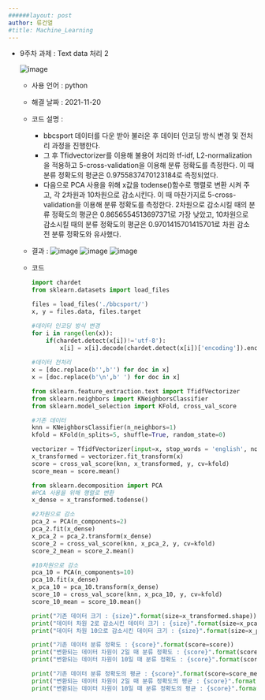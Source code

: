 ```yaml
---
######layout: post
author: 류건열
#title: Machine_Learning
---
```



- 9주차 과제 : Text data 처리 2
 
    ![image](https://user-images.githubusercontent.com/34560965/142651979-c6c532d1-536f-4199-b596-7aac58574f35.png)

    - 사용 언어 : python
    - 해결 날짜 : 2021-11-20
    - 코드 설명 : 
         
        - bbcsport 데이터를 다운 받아 불러온 후 데이터 인코딩 방식 변경 및 전처리 과정을 진행한다.
        - 그 후 Tfidvectorizer를 이용해 불용어 처리와 tf-idf, L2-normalization을 적용하고 5-cross-validation을 이용해 분류 정확도를 측정한다. 이 때 분류 정확도의 평균은 0.9755837470123184로 측정되었다.
        - 다음으로 PCA 사용을 위해 x값을 todense()함수로 행렬로 변환 시켜 주고, 각 2차원과 10차원으로 감소시킨다. 이 때 마찬가지로 5-cross-validation을 이용해 분류 정확도를 측정한다. 2차원으로 감소시킬 때의 분류 정확도의 평균은 0.8656554513697371로 가장 낮았고, 10차원으로 감소시킬 때의 분류 정확도의 평균은 0.9701415701415701로 차원 감소 전 분류 정확도와 유사했다.




    - 결과 : 
        ![image](https://user-images.githubusercontent.com/34560965/142652023-9bdbf39e-8461-41a1-a288-8c94942588cf.png)
        ![image](https://user-images.githubusercontent.com/34560965/142652041-02eb54f5-81d6-424c-87fb-34cf7507f55c.png)
        ![image](https://user-images.githubusercontent.com/34560965/142652056-ab2d7c21-7108-4683-a361-5381389dd39c.png)


    - 코드	

        ```python
        import chardet
        from sklearn.datasets import load_files

        files = load_files('./bbcsport/')
        x, y = files.data, files.target

        #데이터 인코딩 방식 변경
        for i in range(len(x)):
            if(chardet.detect(x[i])!='utf-8'):
                x[i] = x[i].decode(chardet.detect(x[i])['encoding']).encode('utf8')
                
        #데이터 전처리
        x = [doc.replace(b'',b'') for doc in x]
        x = [doc.replace(b'\n',b' ') for doc in x]

        from sklearn.feature_extraction.text import TfidfVectorizer
        from sklearn.neighbors import KNeighborsClassifier
        from sklearn.model_selection import KFold, cross_val_score

        #기존 데이터
        knn = KNeighborsClassifier(n_neighbors=1)
        kfold = KFold(n_splits=5, shuffle=True, random_state=0)

        vectorizer = TfidfVectorizer(input=x, stop_words = 'english', norm='l2')
        x_transformed = vectorizer.fit_transform(x)
        score = cross_val_score(knn, x_transformed, y, cv=kfold)
        score_mean = score.mean()

        from sklearn.decomposition import PCA
        #PCA 사용을 위해 행렬로 변환
        x_dense = x_transformed.todense()

        #2차원으로 감소
        pca_2 = PCA(n_components=2)
        pca_2.fit(x_dense)
        x_pca_2 = pca_2.transform(x_dense)
        score_2 = cross_val_score(knn, x_pca_2, y, cv=kfold)
        score_2_mean = score_2.mean()

        #10차원으로 감소
        pca_10 = PCA(n_components=10)
        pca_10.fit(x_dense)
        x_pca_10 = pca_10.transform(x_dense)
        score_10 = cross_val_score(knn, x_pca_10, y, cv=kfold)
        score_10_mean = score_10.mean()

        print("기존 데이터 크기 : {size}".format(size=x_transformed.shape))
        print("데이터 차원 2로 감소시킨 데이터 크기 : {size}".format(size=x_pca_2.shape))
        print("데이터 차원 10으로 감소시킨 데이터 크기 : {size}".format(size=x_pca_10.shape))

        print("기존 데이터 분류 정확도 : {score}".format(score=score))
        print("변환되는 데이터 차원이 2일 때 분류 정확도 : {score}".format(score=score_2))
        print("변환되는 데이터 차원이 10일 때 분류 정확도 : {score}".format(score=score_10))

        print("기존 데이터 분류 정확도의 평균 : {score}".format(score=score_mean))
        print("변환되는 데이터 차원이 2일 때 분류 정확도의 평균 : {score}".format(score=score_2_mean))
        print("변환되는 데이터 차원이 10일 때 분류 정확도의 평균 : {score}".format(score=score_10_mean))
        ```
